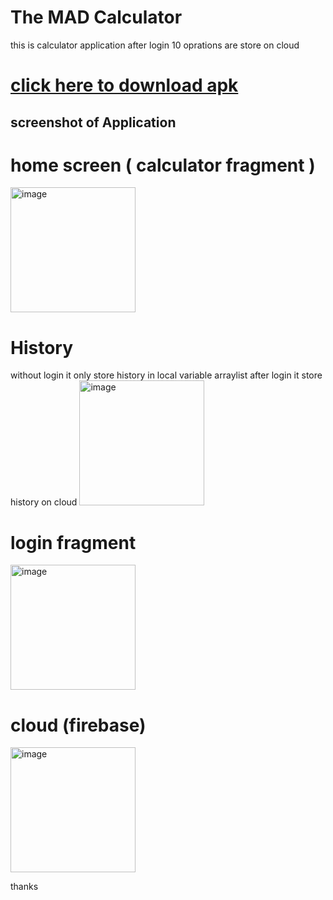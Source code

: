 # The MAD Calculator
 this is calculator application after login 10 oprations  are store on cloud 
 
# <a href="https://drive.google.com/file/d/1s7hCZ-4GE46DurhwLl0sGRzXovX5eAnL/view?usp=sharing" target="_blank">click here to download apk </a> 

## screenshot of Application 

# home screen ( calculator fragment )
<img width="200" alt="image" src="https://user-images.githubusercontent.com/58937745/187584523-9894307e-0d8a-49ad-b75d-60657adaaaf4.jpeg">

# History 
without login it only store history in local variable arraylist after login it store history on cloud 
<img width="200" alt="image" src="https://user-images.githubusercontent.com/58937745/187584440-a6f059a1-97f4-4226-ae49-4242df6621b8.jpeg">


# login fragment
<img width="200" alt="image" src="https://user-images.githubusercontent.com/58937745/187584825-d52e0f9b-d8e9-48a3-8ca3-cdbb01281484.jpeg">

# cloud (firebase)

<img width="200" alt="image" src="https://user-images.githubusercontent.com/58937745/187585444-64c99b23-dc77-4c4b-82e0-d9fe37420028.png">

thanks
